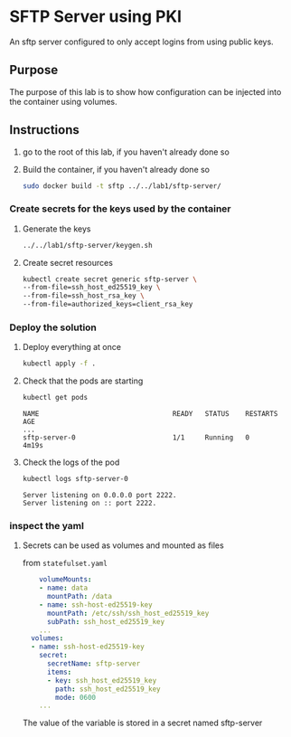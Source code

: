 # SFTP Server using PKI

An sftp server configured to only accept logins from using public keys.

## Purpose

The purpose of this lab is to show how configuration can be injected into the container using volumes. 

## Instructions

1. go to the root of this lab, if you haven't already done so

1. Build the container, if you haven't already done so

    ```sh
    sudo docker build -t sftp ../../lab1/sftp-server/
    ```

### Create secrets for the keys used by the container

1. Generate the keys

    ```sh
    ../../lab1/sftp-server/keygen.sh
    ```

1. Create secret resources

    ```sh
    kubectl create secret generic sftp-server \
    --from-file=ssh_host_ed25519_key \
    --from-file=ssh_host_rsa_key \
    --from-file=authorized_keys=client_rsa_key
    ```

### Deploy the solution

1. Deploy everything at once

    ```sh
    kubectl apply -f .
    ```

1. Check that the pods are starting

    ```sh
    kubectl get pods
    ```

    ```output
    NAME                                 READY   STATUS    RESTARTS   AGE
    ...
    sftp-server-0                        1/1     Running   0          4m19s
    ```

1. Check the logs of the pod

    ```sh
    kubectl logs sftp-server-0
    ```

    ```output
    Server listening on 0.0.0.0 port 2222.
    Server listening on :: port 2222.
    ```

### inspect the yaml

1. Secrets can be used as volumes and mounted as files

    from `statefulset.yaml`

    ```yaml
        volumeMounts:
        - name: data
          mountPath: /data
        - name: ssh-host-ed25519-key
          mountPath: /etc/ssh/ssh_host_ed25519_key
          subPath: ssh_host_ed25519_key
        ...
      volumes:
      - name: ssh-host-ed25519-key
        secret:
          secretName: sftp-server
          items:
          - key: ssh_host_ed25519_key
            path: ssh_host_ed25519_key
            mode: 0600
        ...
    ```

    The value of the variable is stored in a secret named sftp-server



